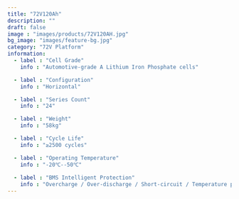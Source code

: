 ```yaml
---
title: "72V120Ah"
description: ""
draft: false
image : "images/products/72V120AH.jpg"
bg_image: "images/feature-bg.jpg"
category: "72V Platform"
information:
  - label : "Cell Grade"
    info : "Automotive-grade A Lithium Iron Phosphate cells"

  - label : "Configuration"
    info : "Horizontal"

  - label : "Series Count"
    info : "24"

  - label : "Weight"
    info : "58kg"

  - label : "Cycle Life"
    info : "≥2500 cycles"

  - label : "Operating Temperature"
    info : "-20℃--50℃"
    
  - label : "BMS Intelligent Protection"
    info : "Overcharge / Over-discharge / Short-circuit / Temperature protection"
---
```

